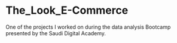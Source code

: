 # The_Look_E-Commerce
One of the projects I worked on during the data analysis Bootcamp presented by the Saudi Digital Academy.

